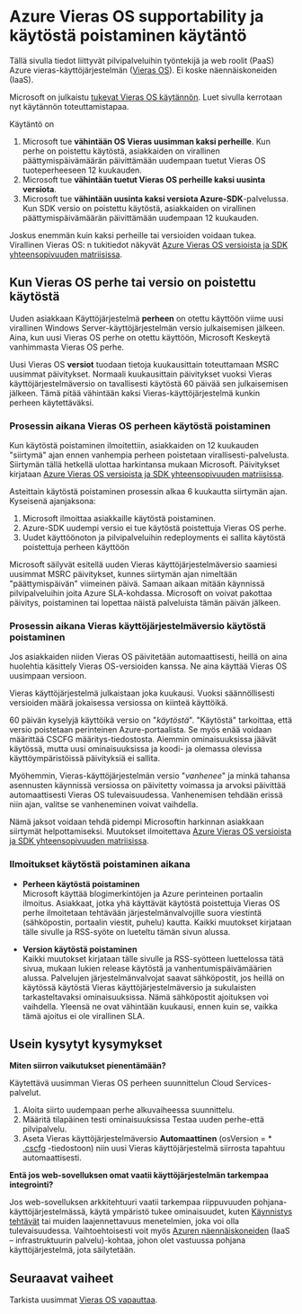 <properties 
   pageTitle="Azure Vieras OS supportability ja käytöstä poistaminen käytännön opas | Microsoft Azure" 
   description="Tietoja siitä, mitä Microsoft tukee seikkojen Azure Vieras OS-käyttöjärjestelmän käyttämä pilvipalveluihin." 
   services="cloud-services" 
   documentationCenter="na" 
   authors="raiye" 
   manager="timlt" 
   editor=""/>

<tags
   ms.service="cloud-services"
   ms.devlang="na"
   ms.topic="article"
   ms.tgt_pltfrm="na"
   ms.workload="tbd" 
   ms.date="10/24/2016"
   ms.author="raiye"/>

# <a name="azure-guest-os-supportability-and-retirement-policy"></a>Azure Vieras OS supportability ja käytöstä poistaminen käytäntö
Tällä sivulla tiedot liittyvät pilvipalveluihin työntekijä ja web roolit (PaaS) Azure vieras-käyttöjärjestelmän ([Vieras OS](cloud-services-guestos-update-matrix.md)). Ei koske näennäiskoneiden (IaaS). 

Microsoft on julkaistu [tukevat Vieras OS käytännön](http://support.microsoft.com/gp/azure-cloud-lifecycle-faq). Luet sivulla kerrotaan nyt käytännön toteuttamistapaa.

Käytäntö on 

1. Microsoft tue **vähintään OS Vieras uusimman kaksi perheille**. Kun perhe on poistettu käytöstä, asiakkaiden on virallinen päättymispäivämäärän päivittämään uudempaan tuetut Vieras OS tuoteperheeseen 12 kuukauden.
2. Microsoft tue **vähintään tuetut Vieras OS perheille kaksi uusinta versiota**. 
3. Microsoft tue **vähintään uusinta kaksi versiota Azure-SDK**-palvelussa. Kun SDK versio on poistettu käytöstä, asiakkaiden on virallinen päättymispäivämäärän päivittämään uudempaan 12 kuukauden. 

Joskus enemmän kuin kaksi perheille tai versioiden voidaan tukea. Virallinen Vieras OS: n tukitiedot näkyvät [Azure Vieras OS versioista ja SDK yhteensopivuuden matriisissa](cloud-services-guestos-update-matrix.md).


## <a name="when-a-guest-os-family-or-version-is-retired"></a>Kun Vieras OS perhe tai versio on poistettu käytöstä 


Uuden asiakkaan Käyttöjärjestelmä **perheen** on otettu käyttöön viime uusi virallinen Windows Server-käyttöjärjestelmän versio julkaisemisen jälkeen. Aina, kun uusi Vieras OS perhe on otettu käyttöön, Microsoft Keskeytä vanhimmasta Vieras OS perhe. 

Uusi Vieras OS **versiot** tuodaan tietoja kuukausittain toteuttamaan MSRC uusimmat päivitykset. Normaali kuukausittain päivitykset vuoksi Vieras käyttöjärjestelmäversio on tavallisesti käytöstä 60 päivää sen julkaisemisen jälkeen. Tämä pitää vähintään kaksi Vieras-käyttöjärjestelmä kunkin perheen käytettäväksi. 

### <a name="process-during-a-guest-os-family-retirement"></a>Prosessin aikana Vieras OS perheen käytöstä poistaminen 


Kun käytöstä poistaminen ilmoitettiin, asiakkaiden on 12 kuukauden "siirtymä" ajan ennen vanhempia perheen poistetaan virallisesti-palvelusta. Siirtymän tällä hetkellä ulottaa harkintansa mukaan Microsoft. Päivitykset kirjataan [Azure Vieras OS versioista ja SDK yhteensopivuuden matriisissa](cloud-services-guestos-update-matrix.md).

Asteittain käytöstä poistaminen prosessin alkaa 6 kuukautta siirtymän ajan. Kyseisenä ajanjaksona:

1. Microsoft ilmoittaa asiakkaille käytöstä poistaminen. 
2. Azure-SDK uudempi versio ei tue käytöstä poistettuja Vieras OS perhe.
3. Uudet käyttöönoton ja pilvipalveluihin redeployments ei sallita käytöstä poistettuja perheen käyttöön

Microsoft säilyvät esitellä uuden Vieras käyttöjärjestelmäversio saamiesi uusimmat MSRC päivitykset, kunnes siirtymän ajan nimeltään "päättymispäivän" viimeinen päivä. Samaan aikaan mitään käynnissä pilvipalveluihin joita Azure SLA-kohdassa. Microsoft on voivat pakottaa päivitys, poistaminen tai lopettaa näistä palveluista tämän päivän jälkeen.



### <a name="process-during-a-guest-os-version-retirement"></a>Prosessin aikana Vieras käyttöjärjestelmäversio käytöstä poistaminen 
Jos asiakkaiden niiden Vieras OS päivitetään automaattisesti, heillä on aina huolehtia käsittely Vieras OS-versioiden kanssa. Ne aina käyttää Vieras OS uusimpaan versioon.

Vieras käyttöjärjestelmä julkaistaan joka kuukausi. Vuoksi säännöllisesti versioiden määrä jokaisessa versiossa on kiinteä käyttöikä.

60 päivän kyselyjä käyttöikä versio on "*käytöstä*". "Käytöstä" tarkoittaa, että versio poistetaan perinteinen Azure-portaalista. Se myös enää voidaan määrittää CSCFG määritys-tiedostosta. Aiemmin ominaisuuksissa jäävät käytössä, mutta uusi ominaisuuksissa ja koodi- ja olemassa olevissa käyttöympäristöissä päivityksiä ei sallita. 

Myöhemmin, Vieras-käyttöjärjestelmän versio "*vanhenee*" ja minkä tahansa asennusten käynnissä versiossa on päivitetty voimassa ja arvoksi päivittää automaattisesti Vieras OS tulevaisuudessa. Vanhenemisen tehdään erissä niin ajan, valitse se vanheneminen voivat vaihdella. 

Nämä jaksot voidaan tehdä pidempi Microsoftin harkinnan asiakkaan siirtymät helpottamiseksi. Muutokset ilmoitettava [Azure Vieras OS versioista ja SDK yhteensopivuuden matriisissa](cloud-services-guestos-update-matrix.md).



### <a name="notifications-during-retirement"></a>Ilmoitukset käytöstä poistaminen aikana 

* **Perheen käytöstä poistaminen** <br>Microsoft käyttää blogimerkintöjen ja Azure perinteinen portaalin ilmoitus. Asiakkaat, jotka yhä käyttävät käytöstä poistettuja Vieras OS perhe ilmoitetaan tehtävään järjestelmänvalvojille suora viestintä (sähköpostin, portaalin viestit, puhelu) kautta. Kaikki muutokset kirjataan tälle sivulle ja RSS-syöte on lueteltu tämän sivun alussa. 


* **Version käytöstä poistaminen** <br>Kaikki muutokset kirjataan tälle sivulle ja RSS-syötteen luettelossa tätä sivua, mukaan lukien release käytöstä ja vanhentumispäivämäärien alussa. Palvelujen järjestelmänvalvojat saavat sähköpostit, jos heillä on käytössä käytöstä Vieras käyttöjärjestelmäversio ja sukulaisten tarkasteltavaksi ominaisuuksissa. Nämä sähköpostit ajoituksen voi vaihdella. Yleensä ne ovat vähintään kuukausi, ennen kuin se, vaikka tämä ajoitus ei ole virallinen SLA. 


## <a name="frequently-asked-questions"></a>Usein kysytyt kysymykset

**Miten siirron vaikutukset pienentämään?**

Käytettävä uusimman Vieras OS perheen suunnittelun Cloud Services-palvelut. 

1. Aloita siirto uudempaan perhe alkuvaiheessa suunnittelu. 
2. Määritä tilapäinen testi ominaisuuksissa Testaa uuden perhe-että pilvipalvelu. 
3. Aseta Vieras käyttöjärjestelmäversio **Automaattinen** (osVersion = * [.cscfg](cloud-services-model-and-package.md#cscfg) -tiedostoon) niin uusi Vieras käyttöjärjestelmä siirrosta tapahtuu automaattisesti.

**Entä jos web-sovelluksen omat vaatii käyttöjärjestelmän tarkempaa integrointi?**

Jos web-sovelluksen arkkitehtuuri vaatii tarkempaa riippuvuuden pohjana-käyttöjärjestelmässä, käytä ympäristö tukee ominaisuudet, kuten [Käynnistys tehtävät](cloud-services-startup-tasks.md) tai muiden laajennettavuus menetelmien, joka voi olla tulevaisuudessa. Vaihtoehtoisesti voit myös [Azuren näennäiskoneiden](https://azure.microsoft.com/documentation/scenarios/virtual-machines/) (IaaS – infrastruktuurin palvelu)-kohtaa, johon olet vastuussa pohjana käyttöjärjestelmä, jota säilytetään.
 
## <a name="next-steps"></a>Seuraavat vaiheet
Tarkista uusimmat [Vieras OS vapauttaa](cloud-services-guestos-update-matrix.md).
